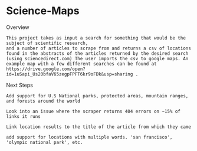 # Science-Maps

Overview

	This project takes as input a search for something that would be the subject of scientific research, 
	and a number of articles to scrape from and returns a csv of locations found in the abstracts of the articles returned by the desired search (using sciencedirect.com) The user imports the csv to google maps. An example map with a few different searches can be found at 
	https://drive.google.com/open?id=1uSapi_Us20bfaV65zegpFPFT6kr9oFDk&usp=sharing .


	


Next Steps 

	Add support for U.S National parks, protected areas, mountain ranges, and forests around the world 

	Look into an issue where the scraper returns 404 errors on ~15% of links it runs

	Link location results to the title of the article from which they came 

	add support for locations with multiple words. 'san francisco', 'olympic national park', etc.
	







